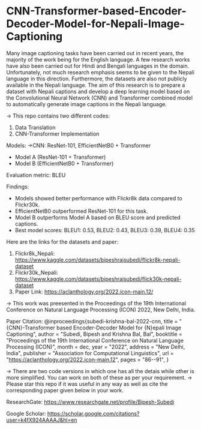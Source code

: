 # CNN-Transformer-based-Encoder-Decoder-Model-for-Nepali-Image-Captioning
Many image captioning tasks have been carried out in recent years, the majority of the work being for the English language. A few research works have also been carried out for Hindi and Bengali languages in the domain. Unfortunately, not much research emphasis seems to be given to the Nepali language in this direction. Furthermore, the datasets are also not publicly available in the Nepali language. The aim of this research is to prepare a dataset with Nepali captions and develop a deep learning model based on the Convolutional Neural Network (CNN) and Transformer combined model to automatically generate image captions in the Nepali language.

-> This repo contains two different codes:
  1. Data Translation
  2. CNN-Transformer Implementation

Models: 
->CNN: ResNet-101, EfficientNetB0 + Transformer
- Model A (ResNet-101 + Transformer)
- Model B (EfficientNetB0 + Transformer)

Evaluation metric: BLEU

Findings:
- Models showed better performance with Flickr8k data compared to Flickr30k.
- EfficientNetB0 outperformed ResNet-101 for this task.
- Model B outperforms Model A based on BLEU score and predicted captions.
- Best model scores: BLEU1:  0.53, BLEU2: 0.43, BLEU3: 0.39, BLEU4: 0.35


Here are the links for the datasets and paper:
  1. Flickr8k_Nepali: https://www.kaggle.com/datasets/bipeshrajsubedi/flickr8k-nepali-dataset
  2. Flickr30k_Nepali: https://www.kaggle.com/datasets/bipeshrajsubedi/flick30k-nepali-dataset
  3. Paper Link: https://aclanthology.org/2022.icon-main.12/

-> This work was preesented in the Proceedings of the 19th International Conference on Natural Language Processing (ICON) 2022, New Delhi, India. 

Paper Citation:
@inproceedings{subedi-krishna-bal-2022-cnn,
title = "{CNN}-Transformer based Encoder-Decoder Model for {N}epali Image Captioning",
author = "Subedi, Bipesh and
Krishna Bal, Bal",
booktitle = "Proceedings of the 19th International Conference on Natural Language Processing (ICON)",
month = dec,
year = "2022",
address = "New Delhi, India",
publisher = "Association for Computational Linguistics",
url = "https://aclanthology.org/2022.icon-main.12",
pages = "86--91",
}

-> There are two code versions in which one has all the detais while other is more simplified. You can work on both of these as per your requirement. 
-> Please star this repo if it was useful in any way as well as cite the corresponding paper given below in your work.

ResearchGate: https://www.researchgate.net/profile/Bipesh-Subedi

Google Scholar: https://scholar.google.com/citations?user=k4fX924AAAAJ&hl=en
